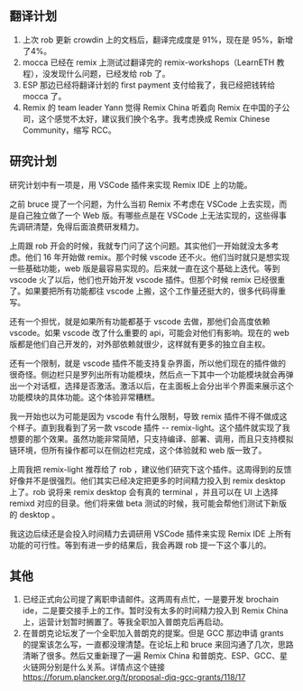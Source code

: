 ## 翻译计划

1. 上次 rob 更新 crowdin 上的文档后，翻译完成度是 91%，现在是 95%，新增了4%。
2. mocca 已经在 remix 上测试过翻译完的 remix-workshops（LearnETH 教程），没发现什么问题，已经发给 rob 了。
3. ESP 那边已经将翻译计划的 first payment 支付给我了，我已经把钱转给 mocca 了。
4. Remix 的 team leader Yann 觉得 Remix China 听着向 Remix 在中国的子公司，这个感觉不太好，建议我们换个名字。我考虑换成 Remix Chinese Community，缩写 RCC。

## 研究计划

研究计划中有一项是，用 VSCode 插件来实现 Remix IDE 上的功能。

之前 bruce 提了一个问题，为什么当初 Remix 不考虑在 VSCode 上去实现，而是自己独立做了一个 Web 版。有哪些点是在 VSCode 上无法实现的，这些得事先调研清楚，免得后面浪费研发精力。

上周跟 rob 开会的时候，我就专门问了这个问题。其实他们一开始就没太多考虑。他们 16 年开始做 remix。那个时候 vscode 还不火。他们当时就只是想实现一些基础功能，web 版是最容易实现的。后来就一直在这个基础上迭代。等到 vscode 火了以后，他们也开始开发 vscode 插件。但那个时候 remix 已经很重了。如果要把所有功能都往 vscode 上搬，这个工作量还挺大的，很多代码得重写。

还有一个担忧，就是如果所有功能都基于 vscode 去做，那他们会高度依赖 vscode。如果 vscode 改了什么重要的 api，可能会对他们有影响。现在的 web 版都是他们自己开发的，对外部依赖就很少，这样就有更多的独立自主权。

还有一个限制，就是 vscode 插件不能支持复杂界面，所以他们现在的插件做的很奇怪。侧边栏只是罗列出所有功能模块，然后点一下其中一个功能模块就会再弹出一个对话框，选择是否激活。激活以后，在主面板上会分出半个界面来展示这个功能模块的具体功能。这个体验非常糟糕。

我一开始也以为可能是因为 vscode 有什么限制，导致 remix 插件不得不做成这个样子。直到我看到了另一款 vscode 插件 -- remix-light。这个插件就实现了我想要的那个效果。虽然功能非常简陋，只支持编译、部署、调用，而且只支持模拟链环境，但所有操作都可以在侧边栏完成，这个体验就和 web 版一致了。

上周我把 remix-light 推荐给了 rob ，建议他们研究下这个插件。这周得到的反馈好像并不是很强烈。他们其实已经决定把更多的时间精力投入到 remix desktop 上了。rob 说将来 remix desktop 会有真的 terminal ，并且可以在 UI 上选择 remixd 对应的目录。他们将来做 beta 测试的时候，我可能会帮他们测试下新版的 desktop 。

我这边后续还是会投入时间精力去调研用 VSCode 插件来实现 Remix IDE 上所有功能的可行性。等到有进一步的结果后，我会再跟 rob 提一下这个事儿的。

## 其他

1. 已经正式向公司提了离职申请邮件。这两周有点忙，一是要开发 brochain ide，二是要交接手上的工作。暂时没有太多的时间精力投入到 Remix China 上，运营计划暂时搁置了。等我全职加入普朗克后再启动。
2. 在普朗克论坛发了一个全职加入普朗克的提案。但是 GCC 那边申请 grants 的提案该怎么写，一直都没理清楚。在论坛上和 bruce 来回沟通了几次，思路清晰了很多。然后又重新理了一遍 Remix China 和普朗克、ESP、GCC、星火链网分别是什么关系。详情点这个链接 https://forum.plancker.org/t/proposal-djq-gcc-grants/118/17
